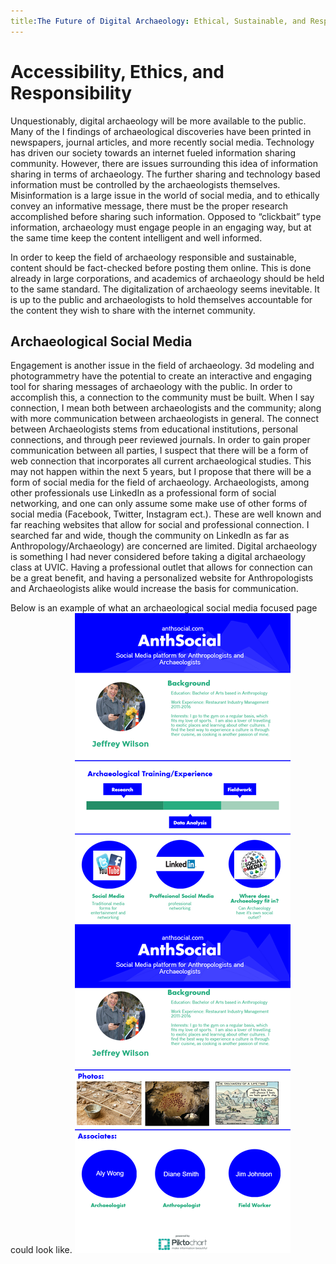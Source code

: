 ```yaml
---
title:The Future of Digital Archaeology: Ethical, Sustainable, and Responsible
---
```

# Accessibility, Ethics, and Responsibility

Unquestionably, digital archaeology will be more available to the public.  Many of the I findings of archaeological discoveries have been printed in newspapers, journal articles, and more recently social media.  Technology has driven our society towards an internet fueled information sharing community.  However, there are issues surrounding this idea of information sharing in terms of archaeology.  The further sharing and technology based information must be controlled by the archaeologists themselves.  Misinformation is a large issue in the world of social media, and to ethically convey an informative message, there must be the proper research accomplished before sharing such information.  Opposed to “clickbait” type information, archaeology must engage people in an engaging way, but at the same time keep the content intelligent and well informed.

In order to keep the field of archaeology responsible and sustainable, content should be fact-checked before posting them online.  This is done already in large corporations, and academics of archaeology should be held to the same standard.  The digitalization of archaeology seems inevitable.  It is up to the public and archaeologists to hold themselves accountable for the content they wish to share with the internet community.  

## Archaeological Social Media

Engagement is another issue in the field of archaeology.  3d modeling and photogrammetry have the potential to create an interactive and engaging tool for sharing messages of archaeology with the public.  In order to accomplish this, a connection to the community must be built.  When I say connection, I mean both between archaeologists and the community; along with more communication between archaeologists in general.  The connect between Archaeologists stems from educational institutions, personal connections, and through peer reviewed journals.  In order to gain proper communication between all parties, I suspect that there will be a form of web connection that incorporates all current archaeological studies. This may not happen within the next 5 years, but I propose that there will be a form of social media for the field of archaeology.  Archaeologists, among other professionals use LinkedIn as a professional form of social networking, and one can only assume some make use of other forms of social media (Facebook, Twitter, Instagram ect.).  These are well known and far reaching websites that allow for social and professional connection.  I searched far and wide, though the community on LinkedIn as far as Anthropology/Archaeology) are concerned are limited.  Digital archaeology is something I had never considered before taking a digital archaeology class at UVIC.  Having a professional outlet that allows for connection can be a great benefit, and having a personalized website for Anthropologists and Archaeologists alike would increase the basis for communication.


Below is an example of what an archaeological social media focused page could look like.
![Emerald](img/new-piktochart_836_d31d1de69e6d1726486feaccda917ac408e7e4ae.png "piktochartsm")
